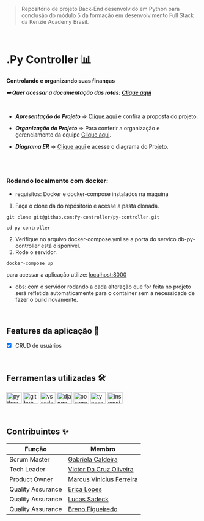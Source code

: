 > Repositório de projeto Back-End desenvolvido em Python para conclusão do módulo 5 da formação em desenvolvimento Full Stack da Kenzie Academy Brasil.
 <br />
 
 
 # .Py Controller 📊  
**Controlando e organizando suas finanças**

***➡ Quer acessar a documentação das rotas: <a href="https://py-controller-dvp8.onrender.com/api/docs" target="_blank">Clique aqui</a>***


<br />

* ***Apresentação do Projeto*** => [Clique aqui](https://www.canva.com/design/DAFWhSIWlP8/NRmXu05pJCxvrmbVTUWSrw/view?utm_content=DAFWhSIWlP8&utm_campaign=designshare&utm_medium=link2&utm_source=sharebutton) e confira a proposta do projeto.
 
* ***Organização do Projeto*** => Para conferir a organização e gerenciamento da equipe [Clique aqui](https://trello.com/invite/b/bcV9SNxd/ATTI4f472def50156eba028cec8e29981afc7CD11197/projeto-back-end-m5).

* ***Diagrama ER*** => [Clique aqui](https://drive.google.com/file/d/1DAFjaj7Kfvj0MWxeoPbuTFJndl6ERJ_3/view) e acesse o diagrama do Projeto.

<br />
&nbsp;

### Rodando localmente com docker:
- requisitos: Docker e docker-compose instalados na máquina
1. Faça o clone da do repósitorio e acesse a pasta clonada.
```shell
git clone git@github.com:Py-controller/py-controller.git

cd py-controller
```
2. Verifique no arquivo docker-compose.yml se a porta do servico db-py-controller está disponivel.
3. Rode o servidor.
```shell
docker-compose up
```
para acessar a aplicação utilize: [localhost:8000](localhost:8000)
- obs: com o servidor rodando a cada alteração que for feita no projeto será refletida automaticamente para o container sem a necessidade de fazer o build novamente.

&nbsp;

## Features da aplicação 🧱

- [x] CRUD de usuários

&nbsp;

## Ferramentas utilizadas 🛠 

 <img align="center" alt="python" height="30" width="40" src="https://cdn.jsdelivr.net/gh/devicons/devicon/icons/python/python-original.svg"> <img align="center" alt="github" height="30" width="40" src="https://cdn.jsdelivr.net/gh/devicons/devicon/icons/github/github-original.svg">
 <img align="center" alt="vscode" height="30" width="40" src="https://cdn.jsdelivr.net/gh/devicons/devicon/icons/vscode/vscode-original.svg"> <img align="center" alt="django" height="30" width="40" src="https://cdn.jsdelivr.net/gh/devicons/devicon/icons/django/django-plain-wordmark.svg">
 <img align="center" alt="postgresql" height="30" width="40" src="https://cdn.jsdelivr.net/gh/devicons/devicon/icons/postgresql/postgresql-original.svg"> <img align="center" alt="typescript" height="30" width="40" src="https://cdn.jsdelivr.net/gh/devicons/devicon/icons/typescript/typescript-original.svg">
 <img align="center" alt="insomnia" height="30" width="40" src="https://www.svgrepo.com/show/353904/insomnia.svg">


&nbsp;


## Contribuintes ✨

Função   | Membro
--------- | ------
Scrum Master | [Gabriela Caldeira](https://www.linkedin.com/in/gabihcaldeira)
Tech Leader | [Victor Da Cruz Oliveira](https://www.linkedin.com/in/victor-d-cruz/)
Product Owner | [Marcus Vinicius Ferreira](https://www.linkedin.com/in/marcus-vinicius-05855193/)
Quality Assurance | [Erica Lopes](https://www.linkedin.com/in/ericalopes)
Quality Assurance | [Lucas Sadeck](https://www.linkedin.com/in/lucassadeck/)
Quality Assurance | [Breno Figueiredo](https://www.linkedin.com/in/brenosfigueiredo/)

